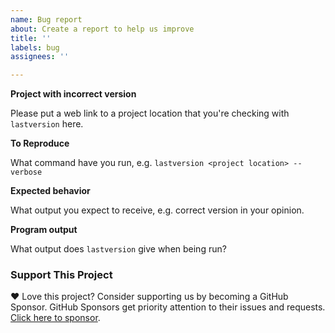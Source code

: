 ```yaml
---
name: Bug report
about: Create a report to help us improve
title: ''
labels: bug
assignees: ''

---
```


**Project with incorrect version**

Please put a web link to a project location that you're checking with `lastversion` here.

**To Reproduce**

What command have you run, e.g. `lastversion <project location> --verbose`

**Expected behavior**

What output you expect to receive, e.g. correct version in your opinion.

**Program output**

What output does `lastversion` give when being run?

### Support This Project

:heart: Love this project? Consider supporting us by becoming a GitHub Sponsor. GitHub Sponsors get priority attention to their issues and requests. [Click here to sponsor](https://github.com/sponsors/dvershinin).
